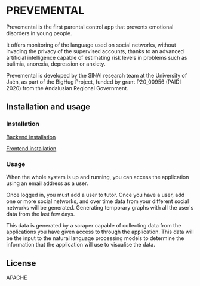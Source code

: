 # PREVEMENTAL

Prevemental is the first parental control app that prevents emotional disorders in young people.

It offers monitoring of the language used on social networks, without invading the privacy of the supervised accounts, thanks to an advanced artificial intelligence capable of estimating risk levels in problems such as bulimia, anorexia, depression or anxiety.

Prevemental is developed by the SINAI research team at the University of Jaén, as part of the BigHug Project, funded by grant P20_00956 (PAIDI 2020) from the Andalusian Regional Government.

## Installation and usage

### Installation
[Backend installation](backend/README.md)

[Frontend installation](frontend/README.md)

### Usage
When the whole system is up and running, you can access the application using an email address as a user.

Once logged in, you must add a user to tutor. Once you have a user, add one or more social networks, and over time data from your different social networks will be generated. Generating temporary graphs with all the user's data from the last few days. 

This data is generated by a scraper capable of collecting data from the applications you have given access to through the application. This data will be the input to the natural language processing models to determine the information that the application will use to visualise the data.

## License

APACHE
